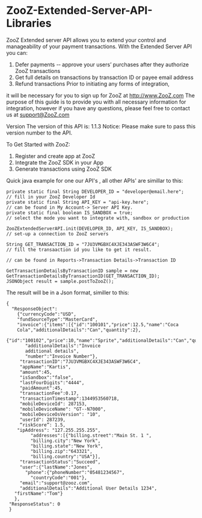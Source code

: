 ZooZ-Extended-Server-API-Libraries
==================================

ZooZ Extended server API allows you to extend your control and manageability of your payment transactions. 
With the Extended Server API you can: 
  1. Defer payments -­‐ approve your users’ purchases after they authorize ZooZ transactions
  2. Get full details on transactions by transaction ID or payee email address 
  3. Refund transactions Prior to initiating any forms of integration, 
  
it will be necessary for you to sign up for ZooZ at http://www.ZooZ.com 
The purpose of this guide is to provide you with all necessary information for integration, 
however if you have any questions, please feel free to contact us at support@ZooZ.com 

Version The version of this API is: 1.1.3 
Notice: Please make sure to pass this version number to the API. 

To Get Started with ZooZ:

1. Register and create app at ZooZ 
2. Integrate the ZooZ SDK in your App 
3. Generate transactions using ZooZ SDK 

Quick java example for one our API's , all other APIs' are simillar to this:

    private static final String DEVELOPER_ID = "developer@email.here";   // fill in your ZooZ Developer Id
    private static final String API_KEY = "api-key.here";                // can be found in My Account-> Server API Key.
    private static final boolean IS_SANDBOX = true;                      // select the mode you want to integrate with, sandbox or production

    ZooZExtendedServerAPI.init(DEVELOPER_ID, API_KEY, IS_SANDBOX);       // set-up a connection to ZooZ servers
    
    String GET_TRANSACTION_ID = "7JU3VMGBXC4XJE343ASWF3W6C4";            // fill the transaaction id you like to get it result.
                                                                         // can be found in Reports->Transaction Details->Transaction ID
    
    GetTransactionDetailsByTransactionID sample = new GetTransactionDetailsByTransactionID(GET_TRANSACTION_ID);
    JSONObject result = sample.postToZooZ();
    
The result will be in a Json format, similler to this:
    
    {
      "ResponseObject":
        {"currencyCode":"USD",
        "fundSourceType":"MasterCard",
        "invoice":{"items":[{"id":"100101","price":12.5,"name":"Coca
        Cola","additionalDetails":"Can","quantity":2},
              {"id":"100102","price":10,"name":"Sprite","additionalDetails":"Can","quantity":2}],
           "additionalDetails":"Invoice
           additional details",
           "number":"Invoice Number"},
         "transactionID":"7JU3VMGBXC4XJE343ASWF3W6C4",
         "appName":"Kartis",
         "amount":45,
         "isSandbox":"false",
         "lastFourDigits":"4444",
         "paidAmount":45,
         "transactionFee":0.17,
         "transactionTimestamp":1344953560718,
         "mobileDeviceId": 287153,
         "mobileDeviceName": "GT-­‐N7000",
         "mobileDeviceOsVersion": "10",
         "userId": 287239,
         “riskScore”: 1.5,
        "ipAddress": "127.255.255.255",
             "addresses":[{"billing.street":"Main St. 1 ",
             "billing.city":"New York",
             "billing.state":"New York",
             "billing.zip":"643321", 
             "billing.country":"USA"}],
         "transactionStatus":"Succeed",
         "user":{"lastName":"Jones",
           "phone":{"phoneNumber":"05481234567",
             "countryCode":"001"},
         "email":"support@zooz.com",
         "additionalDetails":"Additional User Details 1234",
       "firstName":"Tom"}
       },
     "ResponseStatus": 0 
     }
